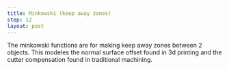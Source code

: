 ```yaml
---
title: Minkowski (keep away zones)
step: 12
layout: post
---
```

The minkowski functions are for making keep away zones between 2 objects. This modeles the normal surface offset found in 3d printing and the cutter compensation found in traditional machining. 

<script src="https://gist.github.com/madhephaestus/27746e6772959e9544689058d321273e.js"></script>

